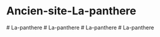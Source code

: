 ﻿# Ancien-site-La-panthere

#   L a - p a n t h e r e  
 #   L a - p a n t h e r e  
 #   L a - p a n t h e r e  
 #   L a - p a n t h e r e  
 